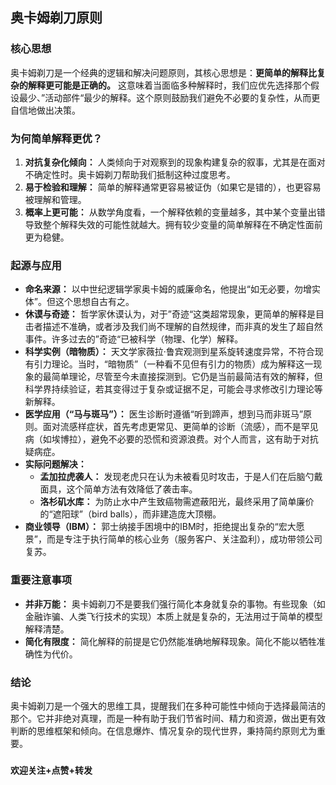 ## 奥卡姆剃刀原则

### 核心思想

奥卡姆剃刀是一个经典的逻辑和解决问题原则，其核心思想是：**更简单的解释比复杂的解释更可能是正确的。** 这意味着当面临多种解释时，我们应优先选择那个假设最少、”活动部件“最少的解释。这个原则鼓励我们避免不必要的复杂性，从而更自信地做出决策。

### 为何简单解释更优？

1.  **对抗复杂化倾向：** 人类倾向于对观察到的现象构建复杂的叙事，尤其是在面对不确定性时。奥卡姆剃刀帮助我们抵制这种过度思考。
2.  **易于检验和理解：** 简单的解释通常更容易被证伪（如果它是错的），也更容易被理解和管理。
3.  **概率上更可能：** 从数学角度看，一个解释依赖的变量越多，其中某个变量出错导致整个解释失效的可能性就越大。拥有较少变量的简单解释在不确定性面前更为稳健。

### 起源与应用

*   **命名来源：** 以中世纪逻辑学家奥卡姆的威廉命名，他提出“如无必要，勿增实体”。但这个思想自古有之。
*   **休谟与奇迹：** 哲学家休谟认为，对于”奇迹“这类超常现象，更简单的解释是目击者描述不准确，或者涉及我们尚不理解的自然规律，而非真的发生了超自然事件。许多过去的”奇迹“已被科学（物理、化学）解释。
*   **科学实例（暗物质）：** 天文学家薇拉·鲁宾观测到星系旋转速度异常，不符合现有引力理论。当时，“暗物质”（一种看不见但有引力的物质）成为解释这一现象的最简单理论，尽管至今未直接探测到。它仍是当前最简洁有效的解释，但科学界持续验证，若其变得过于复杂或证据不足，可能会寻求修改引力理论等新解释。
*   **医学应用（“马与斑马”）：** 医生诊断时遵循“听到蹄声，想到马而非斑马”原则。面对流感样症状，首先考虑更常见、更简单的诊断（流感），而不是罕见病（如埃博拉），避免不必要的恐慌和资源浪费。对个人而言，这有助于对抗疑病症。
*   **实际问题解决：**
    *   **孟加拉虎袭人：** 发现老虎只在认为未被看见时攻击，于是人们在后脑勺戴面具，这个简单方法有效降低了袭击率。
    *   **洛杉矶水库：** 为防止水中产生致癌物需遮蔽阳光，最终采用了简单廉价的“遮阳球”（bird balls），而非建造庞大顶棚。
*   **商业领导（IBM）：** 郭士纳接手困境中的IBM时，拒绝提出复杂的“宏大愿景”，而是专注于执行简单的核心业务（服务客户、关注盈利），成功带领公司复苏。

### 重要注意事项

*   **并非万能：** 奥卡姆剃刀不是要我们强行简化本身就复杂的事物。有些现象（如金融诈骗、人类飞行技术的实现）本质上就是复杂的，无法用过于简单的模型解释清楚。
*   **简化有限度：** 简化解释的前提是它仍然能准确地解释现象。简化不能以牺牲准确性为代价。

### 结论

奥卡姆剃刀是一个强大的思维工具，提醒我们在多种可能性中倾向于选择最简洁的那个。它并非绝对真理，而是一种有助于我们节省时间、精力和资源，做出更有效判断的思维框架和倾向。在信息爆炸、情况复杂的现代世界，秉持简约原则尤为重要。

###

**欢迎关注+点赞+转发**
